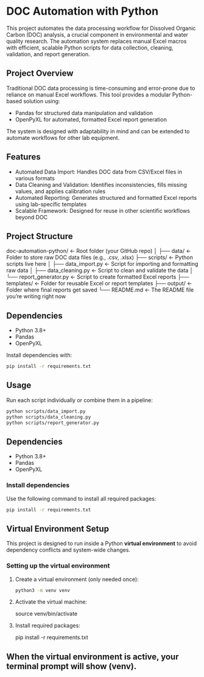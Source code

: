 # DOC Automation with Python

This project automates the data processing workflow for Dissolved Organic Carbon (DOC) analysis, a crucial component in environmental and water quality research. The automation system replaces manual Excel macros with efficient, scalable Python scripts for data collection, cleaning, validation, and report generation.

## Project Overview

Traditional DOC data processing is time-consuming and error-prone due to reliance on manual Excel workflows. This tool provides a modular Python-based solution using:

- Pandas for structured data manipulation and validation
- OpenPyXL for automated, formatted Excel report generation

The system is designed with adaptability in mind and can be extended to automate workflows for other lab equipment.

## Features

- Automated Data Import: Handles DOC data from CSV/Excel files in various formats
- Data Cleaning and Validation: Identifies inconsistencies, fills missing values, and applies calibration rules
- Automated Reporting: Generates structured and formatted Excel reports using lab-specific templates
- Scalable Framework: Designed for reuse in other scientific workflows beyond DOC

## Project Structure

doc-automation-python/         ← Root folder (your GitHub repo)
│
├── data/                      ← Folder to store raw DOC data files (e.g., .csv, .xlsx)
├── scripts/                   ← Python scripts live here
│   ├── data_import.py         ← Script for importing and formatting raw data
│   ├── data_cleaning.py       ← Script to clean and validate the data
│   └── report_generator.py    ← Script to create formatted Excel reports
├── templates/                 ← Folder for reusable Excel or report templates
├── output/                    ← Folder where final reports get saved
└── README.md                  ← The README file you’re writing right now

## Dependencies

- Python 3.8+
- Pandas
- OpenPyXL

Install dependencies with:

```bash
pip install -r requirements.txt

```

## Usage

Run each script individually or combine them in a pipeline:

```bash
python scripts/data_import.py
python scripts/data_cleaning.py
python scripts/report_generator.py

```

## Dependencies

- Python 3.8+
- Pandas
- OpenPyXL

### Install dependencies

Use the following command to install all required packages:

```bash
pip install -r requirements.txt


```

## Virtual Environment Setup

This project is designed to run inside a Python **virtual environment** to avoid dependency conflicts and system-wide changes.

### Setting up the virtual environment

1. Create a virtual environment (only needed once):

   ```bash
   python3 -m venv venv

2. Activate the virtual machine:

    source venv/bin/activate

3. Install required packages:

    pip install -r requirements.txt

## When the virtual environment is active, your terminal prompt will show (venv).


```